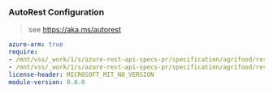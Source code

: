 ### AutoRest Configuration

> see https://aka.ms/autorest

``` yaml
azure-arm: true
require:
- /mnt/vss/_work/1/s/azure-rest-api-specs-pr/specification/agrifood/resource-manager/readme.md
- /mnt/vss/_work/1/s/azure-rest-api-specs-pr/specification/agrifood/resource-manager/readme.go.md
license-header: MICROSOFT_MIT_NO_VERSION
module-version: 0.8.0
```